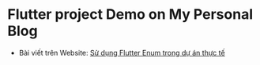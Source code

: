 # Flutter project Demo on My Personal Blog

- Bài viết trên Website: [Sử dụng Flutter Enum trong dự án thực tế](https://www.aicodeday.com/flutter-enum-trong-du-an-thuc-te/)

